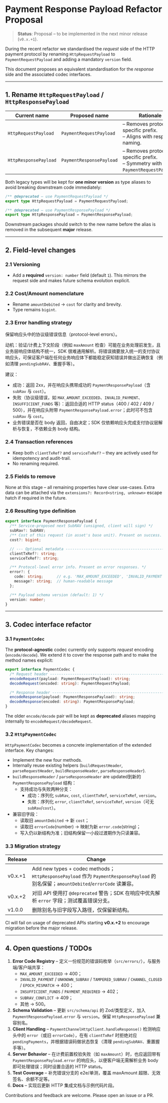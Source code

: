 # Payment Response Payload Refactor Proposal

> **Status**: Proposal – to be implemented in the next minor release (`v0.x.+1`).

During the recent refactor we standardised the *request* side of the HTTP
payment protocol by renaming `HttpRequestPayload` to `PaymentRequestPayload` and
adding a mandatory `version` field.

This document proposes an equivalent standardisation for the *response* side
and the associated codec interfaces.

---

## 1. Rename `HttpRequestPayload` / `HttpResponsePayload`

| Current name             | Proposed name            | Rationale                                             |
|--------------------------|--------------------------|-------------------------------------------------------|
| `HttpRequestPayload`     | `PaymentRequestPayload`  | – Removes protocol-specific prefix.<br/>– Aligns with response naming. |
| `HttpResponsePayload`    | `PaymentResponsePayload` | – Removes protocol-specific prefix.<br/>– Symmetry with `PaymentRequestPayload`. |

Both legacy types will be kept for **one minor version** as type aliases to
avoid breaking downstream code immediately:

```ts
/** @deprecated – use PaymentRequestPayload */
export type HttpRequestPayload = PaymentRequestPayload;

/** @deprecated – use PaymentResponsePayload */
export type HttpResponsePayload = PaymentResponsePayload;
```

Downstream packages should switch to the new name before the alias is removed
in the subsequent **major** release.

---

## 2. Field-level changes

### 2.1 Versioning

* Add a **required** `version: number` field (default `1`). This mirrors the
  request side and makes future schema evolution explicit.

### 2.2 Cost/Amount nomenclature

* Rename `amountDebited` → `cost` for clarity and brevity.
* Type remains `bigint`.

### 2.3 Error handling strategy

保留响应头中的协议级错误信息（protocol-level errors）。

动机：验证/计费上下文阶段（例如 `maxAmount` 检查）可能在业务处理前发生，且业务层响应体结构不统一，SDK 很难通用解析。将错误摘要放入统一的支付协议响应头，可保证客户端在任何业务响应体下都能稳定获知错误并做出正确恢复（例如清理 `pendingSubRAV`、重握手等）。

建议：
- 成功：返回 2xx，并在响应头携带成功的 `PaymentResponsePayload`（含 `subRav` 与 `cost`）。
- 失败（协议级错误，如 `MAX_AMOUNT_EXCEEDED`、`INVALID_PAYMENT`、`INSUFFICIENT_FUNDS` 等）：返回合适的 HTTP status（400 / 402 / 409 / 500），并在响应头附带 `PaymentResponsePayload.error`；此时可不包含 `subRav` 与 `cost`。
- 业务错误是否在 body 返回，自由决定；SDK 仅依赖响应头完成支付协议层解析与恢复，不依赖业务 body 结构。

### 2.4 Transaction references

* Keep both `clientTxRef?` and `serviceTxRef?` – they are actively used for
  idempotency and audit-trail.
* No renaming required.

### 2.5 Fields to **remove**

None at this stage – all remaining properties have clear use-cases. Extra data
can be attached via the `extensions?: Record<string, unknown>` escape hatch if
required in the future.

### 2.6 Resulting type definition

```ts
export interface PaymentResponsePayload {
  /** Service-proposed next SubRAV (unsigned, client will sign) */
  subRav?: SubRAV;
  /** Cost of this request (in asset's base unit). Present on success. */
  cost?: bigint;

  // --- Optional metadata --------------------------------------------------
  clientTxRef?: string;
  serviceTxRef?: string;

  /** Protocol-level error info. Present on error responses. */
  error?: {
    code: string;      // e.g. 'MAX_AMOUNT_EXCEEDED', 'INVALID_PAYMENT', 'INSUFFICIENT_FUNDS'
    message?: string;  // human-readable message
  };

  /** Payload schema version (default: 1) */
  version: number;
}
```

---

## 3. Codec interface refactor

### 3.1 `PaymentCodec`

The **protocol-agnostic** codec currently only supports *request* encoding
(`encode/decode`). We extend it to cover the response path and to make the
method names explicit:

```ts
export interface PaymentCodec {
  /* Request header ------------------------------------------------------- */
  encodeRequest(payload: PaymentRequestPayload): string;
  decodeRequest(encoded: string): PaymentRequestPayload;

  /* Response header ------------------------------------------------------ */
  encodeResponse(payload: PaymentResponsePayload): string;
  decodeResponse(encoded: string): PaymentResponsePayload;
}
```

The older `encode/decode` pair will be kept as **deprecated** aliases mapping
internally to `encodeRequest/decodeRequest`.

### 3.2 `HttpPaymentCodec`

`HttpPaymentCodec` becomes a concrete implementation of the extended interface.
Key changes:

- Implement the new four methods.
- Internally reuse existing helpers (`buildRequestHeader`, `parseRequestHeader`, `buildResponseHeader`, `parseResponseHeader`).
- `buildResponseHeader` / `parseResponseHeader` are updated到新的 `PaymentResponsePayload` 结构：
  - 支持成功与失败两种分支：
    - 成功：序列化 `subRav`, `cost`, `clientTxRef`, `serviceTxRef`, `version`。
    - 失败：序列化 `error`, `clientTxRef`, `serviceTxRef`, `version`（可无 `subRav`/`cost`）。
- 兼容旧字段：
  - 读取旧 `amountDebited` → 新 `cost`；
  - 读取旧 `errorCode`(number) → 映射为新 `error.code`(string)；
  - 写入仍以新结构为准；旧结构保留一小段过渡期作为只读兼容。

### 3.3 Migration strategy

| Release | Change                                                     |
|---------|------------------------------------------------------------|
| v0.x.+1 | Add new types + codec methods；`HttpResponsePayload` 作为 `PaymentResponsePayload` 的别名保留；`amountDebited`/`errorCode` 读兼容。|
| v0.x.+2 | 对旧 API 使用打 `@deprecated` 警告；SDK 在响应中优先解析 `error` 字段；测试覆盖错误分支。|
| v1.0.0  | 删除别名与旧字段写入路径，仅保留新结构。|

CI will fail on usage of deprecated APIs starting **v0.x.+2** to encourage
migration before the major release.

---

## 4. Open questions / TODOs

1. **Error Code Registry** – 定义一份规范的错误码枚举（`src/errors/`），与服务端/客户端共享：
   - `MAX_AMOUNT_EXCEEDED` → 400；
   - `INVALID_PAYMENT` / `UNKNOWN_SUBRAV` / `TAMPERED_SUBRAV` / `CHANNEL_CLOSED` / `EPOCH_MISMATCH` → 400；
   - `INSUFFICIENT_FUNDS` / `PAYMENT_REQUIRED` → 402；
   - `SUBRAV_CONFLICT` → 409；
   - 其他 → 500。
2. **Schema Validation** – 更新 `src/schema/api` 的 Zod/类型定义，加入 `PaymentResponsePayload.error` 与 `version`。保留 `HttpResponsePayload` 兼容别名。
3. **Client Handling** – `PaymentChannelHttpClient.handleResponse()` 检测响应头中的 `error`（或旧 `errorCode`），在有 `clientTxRef` 时拒绝对应 `pendingPayments`，并根据错误码做状态恢复（清理 `pendingSubRAV`、重置握手等）。
4. **Server Behavior** – 在计费前置校验失败（如 `maxAmount`）时，也应返回带有 `PaymentResponsePayload.error` 的响应头，以便客户端无需解析业务 body 即可处理错误；同时设置合适的 HTTP status。
5. **Test Coverage** – 补充错误分支的 e2e/单测，覆盖 maxAmount 超限、无效签名、余额不足等。
6. **Docs** – 实现后更新 HTTP 集成文档与示例代码片段。

Contributions and feedback are welcome. Please open an issue or a PR.

